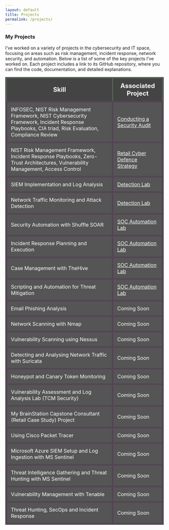 ```yaml
---
layout: default
title: Projects
permalink: /projects/
---
```



### My Projects

I’ve worked on a variety of projects in the cybersecurity and IT space, focusing on areas such as risk management, incident response, network security, and automation. Below is a list of some of the key projects I’ve worked on. Each project includes a link to its GitHub repository, where you can find the code, documentation, and detailed explanations.









<table style="width:100%; background-color:#333; color:#fff; border-collapse:collapse; border:1px solid #555;">
  <thead>
    <tr style="background-color:#444;">
      <th style="font-size: 20px; padding:12px; border:3px solid #565;">Skill</th>
      <th style="font-size: 20px; padding:12px; border:3px solid #565;">Associated Project</th>
    </tr>
  </thead>
  <tbody>
    <tr style="background-color:#555;">
      <td style="padding:12px; border:5px solid #545;">
        INFOSEC, NIST Risk Management Framework, NIST Cybersecurity Framework,  
        Incident Response Playbooks, CIA triad, Risk Evaluation, Compliance Review
      </td>
      <td style="padding:12px; border:5px solid #545;">
        <a href="https://github.com/JKopal101/Conducting-a-Security-Audit" style="color:white;">
          Conducting a Security Audit
        </a>
      </td>
    </tr>
    <tr style="background-color:#555;">
      <td style="padding:12px; border:5px solid #545;">
        NIST Risk Management Framework, Incident Response Playbooks,  
        Zero-Trust Architectures, Vulnerability Management, Access Control
      </td>
      <td style="padding:12px; border:5px solid #545;">
        <a href="https://github.com/JKopal101/Retail-Cyber-Defence-Strategy" style="color:white;">
          Retail Cyber Defence Strategy
        </a>
      </td>
    </tr>
    <tr style="background-color:#555;">
      <td style="padding:12px; border:5px solid #545;">SIEM Implementation and Log Analysis</td>
      <td style="padding:12px; border:5px solid #545;">
        <a href="https://github.com/JKopal101/Detection-Lab" style="color:white;">Detection Lab</a>
      </td>
    </tr>
    <tr style="background-color:#555;">
      <td style="padding:12px; border:5px solid #545;">Network Traffic Monitoring and Attack Detection</td>
      <td style="padding:12px; border:5px solid #545;">
        <a href="https://github.com/JKopal101/Detection-Lab" style="color:white;">Detection Lab</a>
      </td>
    </tr>
    <tr style="background-color:#555;">
      <td style="padding:12px; border:5px solid #545;">Security Automation with Shuffle SOAR</td>
      <td style="padding:12px; border:5px solid #545;">
        <a href="https://github.com/JKopal101/SOC-Automation-Lab" style="color:white;">SOC Automation Lab</a>
      </td>
    </tr>
    <tr style="background-color:#555;">
      <td style="padding:12px; border:5px solid #545;">Incident Response Planning and Execution</td>
      <td style="padding:12px; border:5px solid #545;">
        <a href="https://github.com/JKopal101/SOC-Automation-Lab" style="color:white;">SOC Automation Lab</a>
      </td>
    </tr>
    <tr style="background-color:#555;">
      <td style="padding:12px; border:5px solid #545;">Case Management with TheHive</td>
      <td style="padding:12px; border:5px solid #545;">
        <a href="https://github.com/JKopal101/SOC-Automation-Lab" style="color:white;">SOC Automation Lab</a>
      </td>
    </tr>
    <tr style="background-color:#555;">
      <td style="padding:12px; border:5px solid #545;">Scripting and Automation for Threat Mitigation</td>
      <td style="padding:12px; border:5px solid #545;">
        <a href="https://github.com/JKopal101/SOC-Automation-Lab" style="color:white;">SOC Automation Lab</a>
      </td>
    </tr>
    <tr style="background-color:#555;">
      <td style="padding:12px; border:5px solid #545;">Email Phishing Analysis</td>
      <td style="padding:12px; border:5px solid #545;">Coming Soon</td>
    </tr>
    <tr style="background-color:#555;">
      <td style="padding:12px; border:5px solid #545;">Network Scanning with Nmap</td>
      <td style="padding:12px; border:5px solid #545;">Coming Soon</td>
    </tr>
    <tr style="background-color:#555;">
      <td style="padding:12px; border:5px solid #545;">Vulnerability Scanning using Nessus</td>
      <td style="padding:12px; border:5px solid #545;">Coming Soon</td>
    </tr>
    <tr style="background-color:#555;">
      <td style="padding:12px; border:5px solid #545;">Detecting and Analysing Network Traffic with Suricata</td>
      <td style="padding:12px; border:5px solid #545;">Coming Soon</td>
    </tr>
    <tr style="background-color:#555;">
      <td style="padding:12px; border:5px solid #545;">Honeypot and Canary Token Monitoring</td>
      <td style="padding:12px; border:5px solid #545;">Coming Soon</td>
    </tr>
    <tr style="background-color:#555;">
      <td style="padding:12px; border:5px solid #545;">Vulnerability Assessment and Log Analysis Lab (TCM Security)</td>
      <td style="padding:12px; border:5px solid #545;">Coming Soon</td>
    </tr>
    <tr style="background-color:#555;">
      <td style="padding:12px; border:5px solid #545;">My BrainStation Capstone Consultant (Retail Case Study) Project</td>
      <td style="padding:12px; border:5px solid #545;">Coming Soon</td>
    </tr>
    <tr style="background-color:#555;">
      <td style="padding:12px; border:5px solid #545;">Using Cisco Packet Tracer</td>
      <td style="padding:12px; border:5px solid #545;">Coming Soon</td>
    </tr>
    <tr style="background-color:#555;">
      <td style="padding:12px; border:5px solid #545;">Microsoft Azure SIEM Setup and Log Ingestion with MS Sentinel</td>
      <td style="padding:12px; border:5px solid #545;">Coming Soon</td>
    </tr>
    <tr style="background-color:#555;">
      <td style="padding:12px; border:5px solid #545;">Threat Intelligence Gathering and Threat Hunting with MS Sentinel</td>
      <td style="padding:12px; border:5px solid #545;">Coming Soon</td>
    </tr>
    <tr style="background-color:#555;">
      <td style="padding:12px; border:5px solid #545;">Vulnerability Management with Tenable</td>
      <td style="padding:12px; border:5px solid #545;">Coming Soon</td>
    </tr>
    <tr style="background-color:#555;">
      <td style="padding:12px; border:5px solid #545;">Threat Hunting, SecOps and Incident Response</td>
      <td style="padding:12px; border:5px solid #545;">Coming Soon</td>
    </tr>
  </tbody>
</table>



















